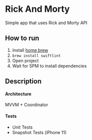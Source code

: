 # Rick And Morty

Simple app that uses Rick and Morty API

## How to run
1. Install [home brew](https://brew.sh/index_pt-br)
2. ```brew install swiftlint```
3. Open project
4. Wait for SPM to install dependencies

## Description
#### Architecture
MVVM + Coordinator
#### Tests
- Unit Tests
- Snapshot Tests (iPhone 11)
